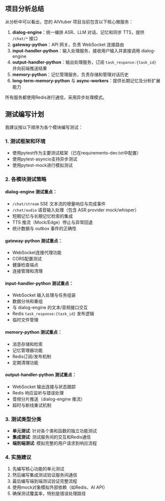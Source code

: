 ## 项目分析总结

从分析中可以看出，您的 AIVtuber 项目当前包含以下核心微服务：
1. **dialog-engine**：统一编排 ASR、LLM 对话、记忆和同步 TTS，提供 `/chat/*` 接口
2. **gateway-python**：API 网关，负责 WebSocket 连接路由
3. **input-handler-python**：输入处理服务，接收用户输入并直接调用 dialog-engine
4. **output-handler-python**：输出处理服务，订阅 `task_response:{task_id}` 并向前端推送结果
5. **memory-python**：记忆管理服务，负责存储和管理对话历史
6. **long-term-memory-python** 与 **async-workers**：提供长期记忆及分析扩展能力

所有服务都使用Redis进行通信，采用异步处理模式。

## 测试编写计划

我建议按以下顺序为各个模块编写测试：

### 1. 测试框架和环境
- 使用pytest作为主要测试框架（已在requirements-dev.txt中配置）
- 使用pytest-asyncio支持异步测试
- 使用pytest-mock进行模拟测试

### 2. 各模块测试策略

#### dialog-engine 测试重点：
- `/chat/stream` SSE 文本流的增量响应与完成事件
- `/chat/audio` 语音输入处理（包含 ASR provider mock/whisper）
- 短期记忆与长期记忆检索的集成
- TTS 推流（Mock/Edge）停止与异常回退
- 统计数据与 outbox 事件的正确性

#### gateway-python 测试重点：
- WebSocket连接代理功能
- CORS配置测试
- 健康检查端点
- 连接管理和清理

#### input-handler-python 测试重点：
- WebSocket 输入处理与任务组装
- 数据分块和重组
- 与 dialog-engine 的文本/音频接口交互
- Redis `task_response:{task_id}` 发布逻辑
- 临时文件管理

#### memory-python 测试重点：
- 消息存储和检索
- 记忆管理器功能
- Redis订阅/发布机制
- 定期清理功能

#### output-handler-python 测试重点：
- WebSocket 输出连接与状态跟踪
- Redis 响应监听与错误处理
- 音频分片推送（dialog-engine 推流）
- 超时与断线重试机制

### 3. 测试类型分类
- **单元测试**: 针对各个类和函数的独立功能测试
- **集成测试**: 测试服务间的交互和Redis通信
- **端到端测试**: 模拟完整的用户请求到响应流程

### 4. 实施建议
1. 先编写核心功能的单元测试
2. 然后编写集成测试验证服务间通信
3. 最后编写端到端测试验证完整流程
4. 使用mock对象模拟外部依赖（如Redis、AI API）
5. 确保测试覆盖率，特别是错误处理路径
